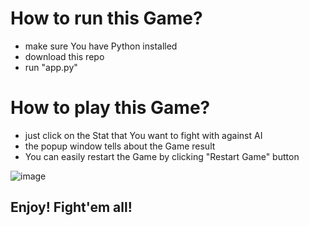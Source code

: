 # How to run this Game? 
- make sure You have Python installed
- download this repo
- run "app.py"

# How to play this Game? 
- just click on the Stat that You want to fight with against AI
- the popup window tells about the Game result
- You can easily restart the Game by clicking "Restart Game" button

![image](https://github.com/vvektor/Top-Trumps-Game/assets/74928810/1d8bcdfd-6d4b-45e2-9ec6-8bee95430bc9)



## Enjoy! Fight'em all!
